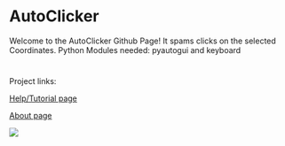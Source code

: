# AutoClicker
Welcome to the AutoClicker Github Page!
It spams clicks on the selected Coordinates. Python Modules needed: pyautogui and keyboard
#
Project links:
 
  [Help/Tutorial page](https://autoclicker.webstarts.com/)
 
  [About page](https://kai9987kai.github.io/AutoClicker.html)
 
![](https://kai9987kai.github.io/23456.PNG)
